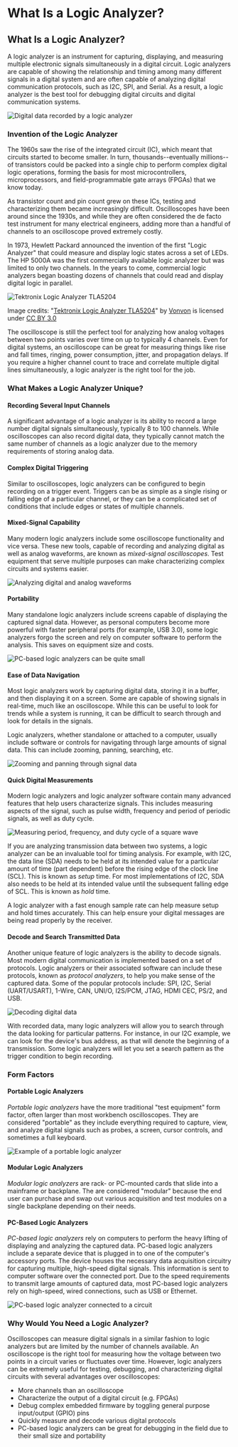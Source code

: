 # What Is a Logic Analyzer?

## What Is a Logic Analyzer?

A logic analyzer is an instrument for capturing, displaying, and measuring multiple electronic signals simultaneously in a digital circuit. Logic analyzers are capable of showing the relationship and timing among many different signals in a digital system and are often capable of analyzing digital communication protocols, such as I2C, SPI, and Serial. As a result, a logic analyzer is the best tool for debugging digital circuits and digital communication systems.

![Digital data recorded by a logic analyzer](.gitbook/assets/screen_06.png)

### Invention of the Logic Analyzer

The 1960s saw the rise of the integrated circuit \(IC\), which meant that circuits started to become smaller. In turn, thousands--eventually millions--of transistors could be packed into a single chip to perform complex digital logic operations, forming the basis for most microcontrollers, microprocessors, and field-programmable gate arrays \(FPGAs\) that we know today.

As transistor count and pin count grew on these ICs, testing and characterizing them became increasingly difficult. Oscilloscopes have been around since the 1930s, and while they are often considered the de facto test instrument for many electrical engineers, adding more than a handful of channels to an oscilloscope proved extremely costly.

In 1973, Hewlett Packard announced the invention of the first "Logic Analyzer" that could measure and display logic states across a set of LEDs. The HP 5000A was the first commercially available logic analyzer but was limited to only two channels. In the years to come, commercial logic analyzers began boasting dozens of channels that could read and display digital logic in parallel.

![Tektronix Logic Analyzer TLA5204](.gitbook/assets/tektronix_logicanalyzer_tla5204.jpg)

Image credits: "[Tektronix Logic Analyzer TLA5204](https://commons.wikimedia.org/wiki/File:Tektronix_LogicAnalyzer_TLA5204.jpg)" by [Vonvon](https://commons.wikimedia.org/wiki/User:Vonvon) is licensed under [CC BY 3.0](https://creativecommons.org/licenses/by-sa/3.0/deed.en)

The oscilloscope is still the perfect tool for analyzing how analog voltages between two points varies over time on up to typically 4 channels. Even for digital systems, an oscilloscope can be great for measuring things like rise and fall times, ringing, power consumption, jitter, and propagation delays. If you require a higher channel count to trace and correlate multiple digital lines simultaneously, a logic analyzer is the right tool for the job.

### What Makes a Logic Analyzer Unique?

#### Recording Several Input Channels

A significant advantage of a logic analyzer is its ability to record a large number digital signals simultaneously, typically 8 to 100 channels. While oscilloscopes can also record digital data, they typically cannot match the same number of channels as a logic analyzer due to the memory requirements of storing analog data.

#### Complex Digital Triggering

Similar to oscilloscopes, logic analyzers can be configured to begin recording on a trigger event. Triggers can be as simple as a single rising or falling edge of a particular channel, or they can be a complicated set of conditions that include edges or states of multiple channels.

#### Mixed-Signal Capability

Many modern logic analyzers include some oscilloscope functionality and vice versa. These new tools, capable of recording and analyzing digital as well as analog waveforms, are known as _mixed-signal oscilloscopes_. Test equipment that serve multiple purposes can make characterizing complex circuits and systems easier.

![Analyzing digital and analog waveforms](.gitbook/assets/2018-10-01_1446.png)

#### Portability

Many standalone logic analyzers include screens capable of displaying the captured signal data. However, as personal computers become more powerful with faster peripheral ports \(for example, USB 3.0\), some logic analyzers forgo the screen and rely on computer software to perform the analysis. This saves on equipment size and costs.

![PC-based logic analyzers can be quite small](.gitbook/assets/saleae_cable_harness.jpg)

#### Ease of Data Navigation

Most logic analyzers work by capturing digital data, storing it in a buffer, and then displaying it on a screen. Some are capable of showing signals in real-time, much like an oscilloscope. While this can be useful to look for trends while a system is running, it can be difficult to search through and look for details in the signals.

Logic analyzers, whether standalone or attached to a computer, usually include software or controls for navigating through large amounts of signal data. This can include zooming, panning, searching, etc.

![Zooming and panning through signal data](.gitbook/assets/saleae-navigate.gif)

#### Quick Digital Measurements

Modern logic analyzers and logic analyzer software contain many advanced features that help users characterize signals. This includes measuring aspects of the signal, such as pulse width, frequency and period of periodic signals, as well as duty cycle.

![Measuring period, frequency, and duty cycle of a square wave](.gitbook/assets/2018-10-01_1457.png)

If you are analyzing transmission data between two systems, a logic analyzer can be an invaluable tool for timing analysis. For example, with I2C, the data line \(SDA\) needs to be held at its intended value for a particular amount of time \(part dependent\) before the rising edge of the clock line \(SCL\). This is known as _setup_ time. For most implementations of I2C, SDA also needs to be held at its intended value until the subsequent falling edge of SCL. This is known as _hold_ time.

A logic analyzer with a fast enough sample rate can help measure setup and hold times accurately. This can help ensure your digital messages are being read properly by the receiver.

#### Decode and Search Transmitted Data

Another unique feature of logic analyzers is the ability to decode signals. Most modern digital communication is implemented based on a set of protocols. Logic analyzers or their associated software can include these protocols, known as _protocol analyzers_, to help you make sense of the captured data. Some of the popular protocols include: SPI, I2C, Serial \(UART/USART\), 1-Wire, CAN, UNI/O, I2S/PCM, JTAG, HDMI CEC, PS/2, and USB.

![Decoding digital data](.gitbook/assets/2018-10-01_1428.png)

With recorded data, many logic analyzers will allow you to search through the data looking for particular patterns. For instance, in our I2C example, we can look for the device's bus address, as that will denote the beginning of a transmission. Some logic analyzers will let you set a search pattern as the trigger condition to begin recording.

### Form Factors

#### Portable Logic Analyzers

_Portable logic analyzers_ have the more traditional "test equipment" form factor, often larger than most workbench oscilloscopes. They are considered "portable" as they include everything required to capture, view, and analyze digital signals such as probes, a screen, cursor controls, and sometimes a full keyboard.

![Example of a portable logic analyzer](.gitbook/assets/34227038302_848b4e6729_k.jpg)

#### Modular Logic Analyzers

_Modular logic analyzers_ are rack- or PC-mounted cards that slide into a mainframe or backplane. The are considered "modular" because the end user can purchase and swap out various acquisition and test modules on a single backplane depending on their needs.

#### PC-Based Logic Analyzers

_PC-based logic analyzers_ rely on computers to perform the heavy lifting of displaying and analyzing the captured data. PC-based logic analyzers include a separate device that is plugged in to one of the computer's accessory ports. The device houses the necessary data acquisition circuitry for capturing multiple, high-speed digital signals. This information is sent to computer software over the connected port. Due to the speed requirements to transmit large amounts of captured data, most PC-based logic analyzers rely on high-speed, wired connections, such as USB or Ethernet.

![PC-based logic analyzer connected to a circuit](.gitbook/assets/salaea-logic-analyzer-circuit.jpg)

### Why Would You Need a Logic Analyzer?

Oscilloscopes can measure digital signals in a similar fashion to logic analyzers but are limited by the number of channels available. An oscilloscope is the right tool for measuring how the voltage between two points in a circuit varies or fluctuates over time. However, logic analyzers can be extremely useful for testing, debugging, and characterizing digital circuits with several advantages over oscilloscopes:

* More channels than an oscilloscope
* Characterize the output of a digital circuit \(e.g. FPGAs\)
* Debug complex embedded firmware by toggling general purpose input/output \(GPIO\) pins
* Quickly measure and decode various digital protocols
* PC-based logic analyzers can be great for debugging in the field due to their small size and portability

